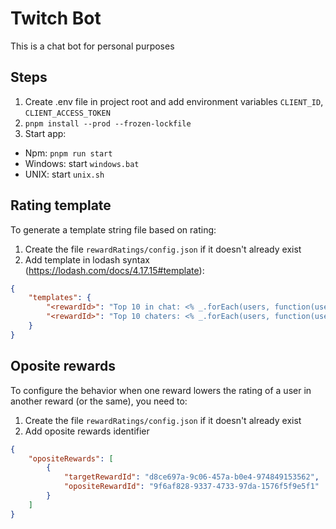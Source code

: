 # Twitch Bot

This is a chat bot for personal purposes

## Steps

1. Create .env file in project root and add environment variables `CLIENT_ID`, `CLIENT_ACCESS_TOKEN`
2. `pnpm install --prod --frozen-lockfile`
3. Start app:

-   Npm: `pnpm run start`
-   Windows: start `windows.bat`
-   UNIX: start `unix.sh`

## Rating template

To generate a template string file based on rating:

1. Сreate the file `rewardRatings/config.json` if it doesn't already exist
2. Add template in lodash syntax (https://lodash.com/docs/4.17.15#template):

```json
{
    "templates": {
        "<rewardId>": "Top 10 in chat: <% _.forEach(users, function(user, index) { %>#<%= index %> <%= user.displayName %> (<%= user.amount / 10 %>см), <% }); %>",
        "<rewardId>": "Top 10 chaters: <% _.forEach(users, function(user) { %>#${user.ratingOrder} ${user.displayName} <% }); %>"
    }
}
```

## Oposite rewards

To configure the behavior when one reward lowers the rating of a user in another reward (or the same), you need to:

1. Сreate the file `rewardRatings/config.json` if it doesn't already exist
2. Add oposite rewards identifier

```json
{
    "opositeRewards": [
        {
            "targetRewardId": "d8ce697a-9c06-457a-b0e4-974849153562",
            "opositeRewardId": "9f6af828-9337-4733-97da-1576f5f9e5f1"
        }
    ]
}
```
